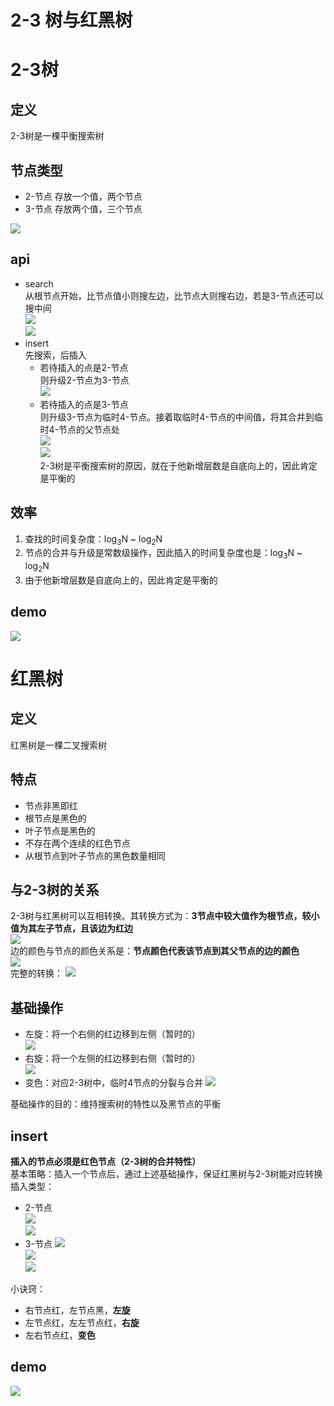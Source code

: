 # 2-3 树与红黑树


# 2-3树
## 定义 
2-3树是一棵平衡搜索树
## 节点类型
- 2-节点 
    存放一个值，两个节点
- 3-节点
    存放两个值，三个节点

![](2-3tree/2-3_tree.png)

## api
- search  
    从根节点开始，比节点值小则搜左边，比节点大则搜右边，若是3-节点还可以搜中间  
    ![](2-3tree/search.gif)  
    ![](2-3tree/search2.gif)  
- insert  
    先搜索，后插入  
    - 若待插入的点是2-节点  
        则升级2-节点为3-节点  
        ![](2-3tree/insert1.gif)
    - 若待插入的点是3-节点  
        则升级3-节点为临时4-节点。接着取临时4-节点的中间值，将其合并到临时4-节点的父节点处  
        ![](2-3tree/insert2.gif)  
        ![](2-3tree/insert3.gif)  
        2-3树是平衡搜索树的原因，就在于他新增层数是自底向上的，因此肯定是平衡的

## 效率
1. 查找的时间复杂度：log<sub>3</sub>N ~ log<sub>2</sub>N  
1. 节点的合并与升级是常数级操作，因此插入的时间复杂度也是：log<sub>3</sub>N ~ log<sub>2</sub>N  
3. 由于他新增层数是自底向上的，因此肯定是平衡的

## demo
![](2-3tree/demo.gif)  

# 红黑树
## 定义
红黑树是一棵二叉搜索树  
## 特点
- 节点非黑即红
- 根节点是黑色的
- 叶子节点是黑色的
- 不存在两个连续的红色节点
- 从根节点到叶子节点的黑色数量相同  
## 与2-3树的关系
2-3树与红黑树可以互相转换。其转换方式为：**3节点中较大值作为根节点，较小值为其左子节点，且该边为红边**  
![](rb-tree/transform.png)  
边的颜色与节点的颜色关系是：**节点颜色代表该节点到其父节点的边的颜色**  
![](rb-tree/color.png)  
完整的转换：
![](rb-tree/transform2.png)  

## 基础操作
- 左旋：将一个右侧的红边移到左侧（暂时的）  
    ![](rb-tree/left-rotation.gif)
- 右旋：将一个左侧的红边移到右侧（暂时的）  
    ![](rb-tree/right-rotation.gif)
- 变色：对应2-3树中，临时4节点的分裂与合并
    ![](rb-tree/flip-color.gif)  
  
基础操作的目的：维持搜索树的特性以及黑节点的平衡

## insert  
**插入的节点必须是红色节点（2-3树的合并特性）**  
基本策略：插入一个节点后，通过上述基础操作，保证红黑树与2-3树能对应转换  
插入类型：
- 2-节点  
    ![](rb-tree/insert-2node1.png)  
    ![](rb-tree/insert-2node2.png)  
- 3-节点
    ![](rb-tree/insert-3node1.png)  
    ![](rb-tree/insert-3node2.png)  
    ![](rb-tree/insert-3node3.png)  

小诀窍：
- 右节点红，左节点黑，**左旋**
- 左节点红，左左节点红，**右旋**
- 左右节点红，**变色**
## demo
![](rb-tree/demo.gif)